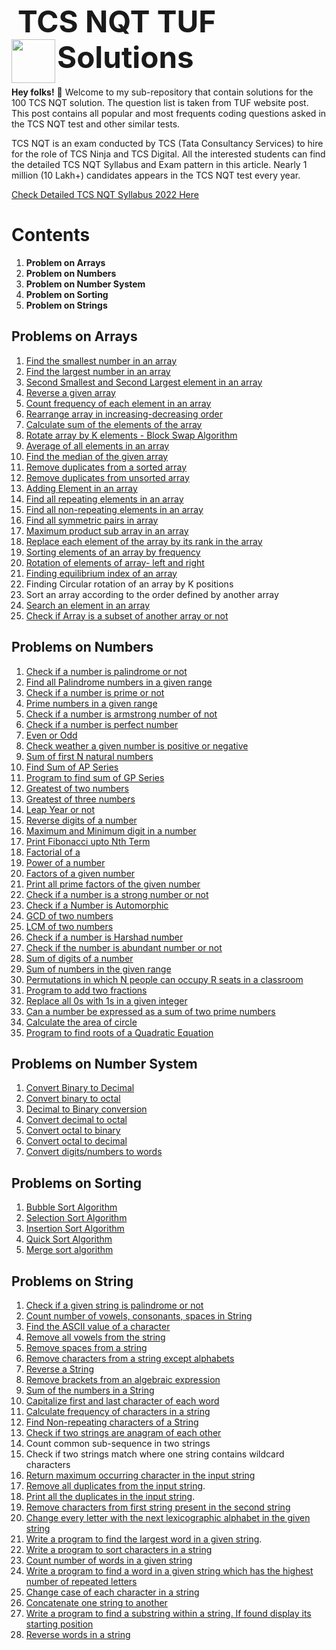 # <span style="font-size:1.7em; padding-left:10px">TCS NQT TUF Solutions</span> <img src="https://seeklogo.com/images/T/tcs-nqt-logo-CA7BAEBB91-seeklogo.com.png" align="left" height="70px"/>

**Hey folks!** 👋 Welcome to my sub-repository that contain solutions for the 100 TCS NQT solution. The question list is taken from TUF website post. This post contains all popular and most frequents coding questions asked in the TCS NQT test and other similar tests.

TCS NQT is an exam conducted by TCS (Tata Consultancy Services) to hire for the role of TCS Ninja and TCS Digital. All the interested students can find the detailed TCS NQT Syllabus and Exam pattern in this article. Nearly 1 million (10 Lakh+) candidates appears in the TCS NQT test every year.

<p class="has-text-align-center"><a href="https://takeuforward.org/interviews/tcs-nqt-syllabus-and-exam-pattern-updated-dec-2021/" title="https://takeuforward.org/interviews/tcs-nqt-syllabus-and-exam-pattern-updated-dec-2021/">Check Detailed TCS NQT Syllabus 2022 Here</a></p>

# Contents

1. ____Problem on Arrays____
2. ____Problem on Numbers____
3. ____Problem on Number System____
4. ____Problem on Sorting____
5. ____Problem on Strings____

## Problems on Arrays

<ol>
    <li><a href="https://takeuforward.org/data-structure/find-the-smallest-element-in-an-array/">Find the smallest number in an array</a></li>
    <li><a href="https://takeuforward.org/data-structure/find-the-largest-element-in-an-array/">Find the largest number in an array</a></li>
    <li><a href="https://takeuforward.org/data-structure/find-second-smallest-and-second-largest-element-in-an-array/">Second Smallest and Second Largest element in an array</a> </li>
    <li><a href="https://takeuforward.org/data-structure/reverse-a-given-array/">Reverse a given array</a></li>
    <li><a href="https://takeuforward.org/data-structure/count-frequency-of-each-element-in-the-array/">Count frequency of each element in an array</a></li>
    <li><a href="https://takeuforward.org/data-structure/rearrange-array-in-increasing-decreasing-order/">Rearrange array in increasing-decreasing order</a></li>
    <li><a href="https://takeuforward.org/arrays/calculate-sum-of-the-elements-of-the-array/">Calculate sum of the elements of the array</a></li>
    <li><a href="https://takeuforward.org/data-structure/rotate-array-by-k-elements-block-swap-algorithm/">Rotate array by K elements - Block Swap Algorithm</a></li>
    <li><a href="https://takeuforward.org/data-structure/average-of-all-the-elements-in-the-array/">Average of all elements in an array</a></li>
    <li><a href="https://takeuforward.org/data-structure/find-median-of-the-given-array/">Find the median of the given array</a></li>
    <li><a href="https://takeuforward.org/data-structure/remove-duplicates-in-place-from-sorted-array/">Remove duplicates from a sorted array</a></li>
    <li><a href="https://takeuforward.org/data-structure/remove-duplicates-from-an-unsorted-array/" title="Remove duplicates from unsorted array">Remove duplicates from unsorted array</a></li>
    <li><a href="https://takeuforward.org/data-structure/adding-element-in-an-array/">Adding Element in an array</a></li>
    <li><a href="https://takeuforward.org/data-structure/find-all-repeating-elements-in-an-array/">Find all repeating elements in an array</a></li>
    <li><a href="https://takeuforward.org/data-structure/find-all-the-non-repeating-elements-in-an-array/">Find all non-repeating elements in an array</a></li>
    <li><a href="https://takeuforward.org/data-structure/find-all-symmetric-pairs-in-the-array-of-pairs/" title="Find all symmetric pairs in array">Find all symmetric pairs in array</a></li>
    <li><a href="https://takeuforward.org/data-structure/maximum-product-subarray-in-an-array/">Maximum product sub array in an array</a></li>
    <li><a href="https://takeuforward.org/data-structure/replace-elements-by-its-rank-in-the-array/" title="Replace each element of the array by its rank in the array">Replace each element of the array by its rank in the array</a></li>
    <li><a href="https://takeuforward.org/data-structure/sort-elements-of-an-array-by-frequency/" title="Sorting elements of an array by frequency">Sorting elements of an array by frequency</a></li>
    <li><a href="https://takeuforward.org/data-structure/rotate-array-by-k-elements/" title="Rotation of elements of array- left and right">Rotation of elements of array- left and right</a></li>
    <li><a href="https://takeuforward.org/data-structure/finding-equilibrium-index-in-an-array/" title="Finding  index of an array">Finding equilibrium index of an array</a></li>
    <li>Finding Circular rotation of an array by K positions</li>
    <li>Sort an array according to the order defined by another array</li>
    <li><a href="https://takeuforward.org/data-structure/search-an-element-in-an-array-program-cpp-java/">Search an element in an array</a></li>
    <li><a href="https://takeuforward.org/data-structure/check-if-array-is-subset-of-another-array/" title="Check if Array is a subset of another array or not">Check if Array is a subset of another array or not</a></li>
</ol>

## Problems on Numbers

<ol>
    <li><a href="https://takeuforward.org/data-structure/check-if-a-number-is-palindrome-or-not/">Check if a number is palindrome or not</a></li>
    <li><a href="https://takeuforward.org/data-structure/find-all-palindrome-numbers-in-a-given-range/">Find all Palindrome numbers in a given range</a></li>
    <li><a href="https://takeuforward.org/data-structure/check-if-a-number-is-prime-or-not/">Check if a number is prime or not</a></li>
    <li><a href="https://takeuforward.org/data-structure/prime-numbers-in-a-given-range/">Prime numbers in a given range</a></li>
    <li><a href="https://takeuforward.org/maths/check-if-a-number-is-armstrong-number-or-not/">Check if a number is armstrong number of not</a></li>
    <li><a href="https://takeuforward.org/data-structure/check-whether-a-number-is-perfect-number-or-not/">Check if a number is perfect number</a></li>
    <li><a href="https://takeuforward.org/arrays/check-whether-a-given-number-is-even-or-odd/">Even or Odd</a></li>
    <li><a href="https://takeuforward.org/data-structure/check-whether-a-number-is-positive-or-negative/">Check weather a given number is positive or negative</a></li>
    <li><a href="https://takeuforward.org/data-structure/sum-of-first-n-natural-numbers/">Sum of first N natural numbers</a></li>
    <li><a href="https://takeuforward.org/data-structure/find-sum-of-ap-series/">Find Sum of AP Series</a></li>
    <li><a href="https://takeuforward.org/data-structure/program-to-find-sum-of-gp-series/">Program to find sum of GP Series</a></li>
    <li><a href="https://takeuforward.org/maths/greatest-of-two-numbers/">Greatest of two numbers</a></li>
    <li><a href="https://takeuforward.org/arrays/greatest-of-three-numbers/">Greatest of three numbers</a></li>
    <li><a href="https://takeuforward.org/data-structure/check-if-given-year-is-a-leap-year-or-not/" title="https://takeuforward.org/data-structure/check-if-given-year-is-a-leap-year-or-not/">Leap Year or not</a></li>
    <li><a href="https://takeuforward.org/data-structure/reverse-digits-of-a-number/">Reverse digits of a number</a></li>
    <li><a href="https://takeuforward.org/data-structure/maximum-and-minimum-digit-in-a-number/">Maximum and Minimum digit in a number</a></li>
    <li><a href="https://takeuforward.org/arrays/print-fibonacci-series-up-to-nth-term/">Print Fibonacci upto Nth Term</a></li>
    <li><a href="https://takeuforward.org/data-structure/factorial-of-a-number-iterative-and-recursive/">Factorial of a  </a></li>
    <li><a href="https://takeuforward.org/data-structure/calculate-the-power-of-a-number-binary-exponentiation/" title="https://takeuforward.org/data-structure/calculate-the-power-of-a-number-binary-exponentiation/">Power of a number</a></li>
    <li><a href="https://takeuforward.org/combinatorics/factors-of-a-given-number/">Factors of a given number</a></li>
    <li><a href="https://takeuforward.org/data-structure/print-all-prime-factors-of-the-given-number/">Print all prime factors of the given number</a></li>
    <li><a href="https://takeuforward.org/data-structure/check-if-a-number-is-a-strong-number-or-not/">Check if a number is a strong number or not</a></li>
    <li><a href="https://takeuforward.org/data-structure/check-if-a-number-is-automorphic-number/">Check if a Number is Automorphic</a></li>
    <li><a href="https://takeuforward.org/data-structure/find-gcd-of-two-numbers/">GCD of two numbers</a></li>
    <li><a href="https://takeuforward.org/data-structure/find-lcm-of-two-numbers/">LCM of two numbers</a></li>
    <li><a href="https://takeuforward.org/data-structure/check-if-the-given-number-is-harshador-niven-number/">Check if a number is Harshad number</a></li>
    <li><a href="https://takeuforward.org/data-structure/check-if-the-number-is-an-abundant-number-or-not/">Check if the number is abundant number or not</a></li>
    <li><a href="https://takeuforward.org/data-structure/sum-of-digits-of-a-number/">Sum of digits of a number</a></li>
    <li><a href="https://takeuforward.org/data-structure/find-the-sum-of-numbers-in-the-given-range/">Sum of numbers in the given range</a></li>
    <li><a href="https://takeuforward.org/data-structure/permutations-in-which-n-people-can-occupy-r-seats/">Permutations in which N people can occupy R seats in a classroom</a></li>
    <li><a href="https://takeuforward.org/data-structure/program-to-add-two-fractions/">Program to add two fractions</a></li>
    <li><a href="https://takeuforward.org/data-structure/replace-all-the-0s-with-1-in-a-given-integer/">Replace all 0s with 1s in a given integer</a></li>
    <li><a href="https://takeuforward.org/data-structure/express-given-number-as-sum-of-two-prime-numbers/" title="Can a number be expressed as a sum of two prime numbers">Can a number be expressed as a sum of two prime numbers</a></li>
    <li><a href="https://takeuforward.org/data-structure/calculate-the-area-of-the-circle/">Calculate the area of circle</a></li>
    <li><a href="https://takeuforward.org/data-structure/program-to-find-roots-of-a-quadratic-equation/">Program to find roots of a Quadratic Equation</a></li>
</ol>

## Problems on Number System

<ol>
    <li><a href="https://takeuforward.org/data-structure/convert-binary-to-decimal/">Convert Binary to Decimal</a></li>
    <li><a href="https://takeuforward.org/data-structure/convert-binary-to-octal/">Convert binary to octal</a></li>
    <li><a href="https://takeuforward.org/maths/convert-decimal-to-binary-number/" title="Decimal to Binary conversion">Decimal to Binary conversion</a></li>
    <li><a href="https://takeuforward.org/uncategorized/convert-decimal-to-octal/">Convert decimal to octal</a></li>
    <li><a href="https://takeuforward.org/data-structure/convert-octal-to-binary/">Convert octal to binary</a></li>
    <li><a href="https://takeuforward.org/data-structure/convert-octal-to-decimal/">Convert octal to decimal</a></li>
    <li><a href="https://takeuforward.org/data-structure/convert-digits-numbers-to-words/">Convert digits/numbers to words</a></li>
</ol>

## Problems on Sorting

<ol>
    <li><a href="https://takeuforward.org/data-structure/bubble-sort-algorithm/">Bubble Sort Algorithm</a></li>
    <li><a href="https://takeuforward.org/sorting/selection-sort-algorithm/">Selection Sort Algorithm</a></li>
    <li><a href="https://takeuforward.org/data-structure/insertion-sort-algorithm/">Insertion Sort Algorithm</a></li>
    <li><a href="https://takeuforward.org/data-structure/quick-sort-algorithm/">Quick Sort Algorithm</a></li>
    <li><a href="https://takeuforward.org/data-structure/merge-sort-algorithm/">Merge sort algorithm</a></li>
</ol>

## Problems on String

<ol>
    <li><a href="https://takeuforward.org/data-structure/check-if-the-given-string-is-palindrome-or-not/">Check if a given string is palindrome or not</a></li>
    <li><a href="https://takeuforward.org/data-structure/count-number-of-vowels-consonants-spaces-in-string/">Count number of vowels, consonants, spaces in String</a></li>
    <li><a href="https://takeuforward.org/data-structure/find-the-ascii-value-of-a-character/">Find the ASCII value of a character</a></li>
    <li><a href="https://takeuforward.org/data-structure/remove-all-vowels-from-the-string/">Remove all vowels from the string</a></li>
    <li><a href="https://takeuforward.org/data-structure/remove-spaces-from-a-string/">Remove spaces from a string</a></li>
    <li><a href="https://takeuforward.org/data-structure/remove-characters-from-a-string-except-alphabets/" >Remove characters from a string except alphabets</a></li>
    <li><a href="https://takeuforward.org/data-structure/reverse-a-string/">Reverse a String</a></li>
    <li><a href="https://takeuforward.org/data-structure/remove-brackets-from-an-algebraic-expression/" title="Remove brackets from an algebraic expression">Remove brackets from an algebraic expression</a></li>
    <li><a href="https://takeuforward.org/data-structure/sum-of-the-numbers-in-a-string/">Sum of the numbers in a String</a></li>
    <li><a href="https://takeuforward.org/string/capitalize-first-and-last-character-of-each-word-of-a-string/">Capitalize first and last character of each word</a></li>
    <li><a href="https://takeuforward.org/data-structure/calculate-frequency-of-characters-in-a-string/">Calculate frequency of characters in a string</a></li>
    <li><a href="https://takeuforward.org/data-structure/find-non-repeating-characters-of-a-string/">Find Non-repeating characters of a String</a></li>
    <li><a href="https://takeuforward.org/data-structure/check-if-two-strings-are-anagrams-of-each-other/">Check if two strings are anagram of each other</a></li>
    <li>Count common sub-sequence in two strings</li>
    <li>Check if two strings match where one string contains wildcard characters</li>
    <li><a href="https://takeuforward.org/data-structure/maximum-occurring-character-in-a-string/" el="noreferrer noopener" title="Return maximum occurring character in the input string">Return maximum occurring character in the input string</a></li>
    <li><a href="https://takeuforward.org/data-structure/remove-all-duplicates-from-a-string/" title="Remove all duplicates from the input string">Remove all duplicates from the input string</a>.</li>
    <li><a href="https://takeuforward.org/data-structure/print-all-the-duplicates-in-the-string/" title="Print all the duplicates in the input string">Print all the duplicates in the input string</a>.</li>
    <li><a href="https://takeuforward.org/data-structure/remove-characters-from-first-string-present-in-the-second-string/">Remove characters from first string present in the second string</a></li>
    <li><a href="https://takeuforward.org/data-structure/change-every-letter-with-next-lexicographic-alphabet/">Change every letter with the next lexicographic alphabet in the given string</a></li>
    <li><a href="https://takeuforward.org/data-structure/find-the-largest-word-in-a-string/" title="Write a program to find the largest word in a given string">Write a program to find the largest word in a given string</a>.</li>
    <li><a href="https://takeuforward.org/data-structure/write-a-program-to-sort-characters-in-a-string/">Write a program to sort characters in a string</a></li>
    <li><a href="https://takeuforward.org/data-structure/count-the-number-of-words-in-a-given-string/">Count number of words in a given string</a></li>
    <li><a href="https://takeuforward.org/data-structure/find-word-with-highest-number-of-repeated-letters-in-string/" title="Write a program to find a word in a given string which has the highest number of repeated letters">Write a program to find a word in a given string which has the highest number of repeated letters</a></li>
    <li><a href="https://takeuforward.org/data-structure/change-case-of-each-character-in-a-string/">Change case of each character in a string</a></li>
    <li><a href="https://takeuforward.org/data-structure/concatenate-one-string-to-another/">Concatenate one string to another</a></li>
    <li><a href="https://takeuforward.org/data-structure/find-the-position-of-a-substring-within-a-string/" title="Write a program to find a substring within a string. If found display its starting position">Write a program to find a substring within a string. If found display its starting position</a></li>
    <li><a href="https://takeuforward.org/data-structure/reverse-words-in-a-string/">Reverse words in a string</a></li>
</ol>